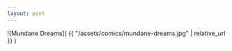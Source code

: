 ```yaml
---
layout: post
---
```


![Mundane Dreams]( {{ "/assets/comics/mundane-dreams.jpg" | relative_url }} )
